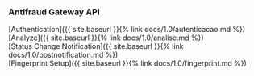 ### Antifraud Gateway API

[Authentication]({{ site.baseurl }}{% link docs/1.0/autenticacao.md %})  
[Analyze]({{ site.baseurl }}{% link docs/1.0/analise.md %})  
[Status Change Notification]({{ site.baseurl }}{% link docs/1.0/postnotification.md %})  
[Fingerprint Setup]({{ site.baseurl }}{% link docs/1.0/fingerprint.md %}) 